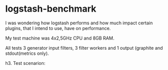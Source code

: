 logstash-benchmark
==================

I was wondering how logstash performs and how much impact certain plugins, that I intend to use, have on performance.

My test machine was 4x2,5GHz CPU and 8GB RAM.

All tests 3 generator input filters, 3 filter workers and 1 output (graphite and stdout(metrics only).

h3. Test scenarion:
